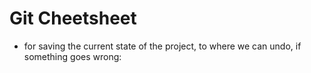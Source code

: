 # Git Cheetsheet

- for saving the current state of the project, to where we can undo,
  if something goes wrong:

```

```
